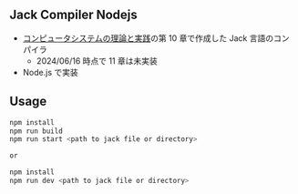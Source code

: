 ## Jack Compiler Nodejs

- [コンピュータシステムの理論と実践](https://www.oreilly.co.jp/books/9784873117126/)の第 10 章で作成した Jack 言語のコンパイラ
  - 2024/06/16 時点で 11 章は未実装
- Node.js で実装

## Usage

```bash
npm install
npm run build
npm run start <path to jack file or directory>

or

npm install
npm run dev <path to jack file or directory>
```
